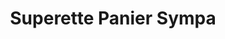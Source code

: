 ---
title: "Superette Panier Sympa"
url: /chatillon-dazergues/superette-panier-sympa/
shop: commodité
---